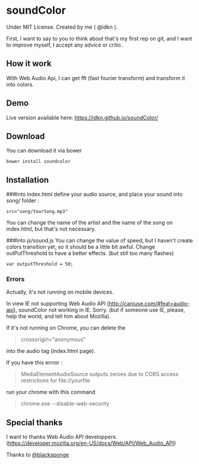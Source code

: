 # soundColor
Under MIT License. Created by me ( @idkn ).

First, I want to say to you to think about that's my first rep on git, and I want to improve myself, I accept any advice or critic.

## How it work
With Web Audio Api, I can get fft (fast fourier transform) and transform it into colors.

## Demo
Live version available here: https://idkn.github.io/soundColor/

## Download
You can download it via bower

    bower install soundcolor

## Installation
###Into index.html
  define your audio source, and place your sound into song/ folder :

    src="song/YourSong.mp3"

  You can change the name of the artist and the name of the song on index.html, but that's not necessary.


###Into js/sound.js
  You can change the value of speed, but I haven't create colors transition yet, so it should be a little bit awful.
    Change outPutThreshold to have a better effects. (but still too many flashes)

    var outputThreshold = 50;

### Errors
Actually, it's not running on mobile devices.

In view IE not supporting Web Audio API (http://caniuse.com/#feat=audio-api), soundColor not working in IE. Sorry. (but if someone use IE, please, help the world, and tell him about Mozilla).

If it's not running on Chrome, you can delete the
> crossorigin="anonymous"

into the audio tag (index.html page).

If you have this errror :
> MediaElementAudioSource outputs zeroes due to CORS access restrictions for file://yourfile

run your chrome with this command

> chrome.exe --disable-web-security


## Special thanks
I want to thanks Web Audio API developpers. (https://developer.mozilla.org/en-US/docs/Web/API/Web_Audio_API)

Thanks to [@blacksponge](https://github.com/blacksponge)
